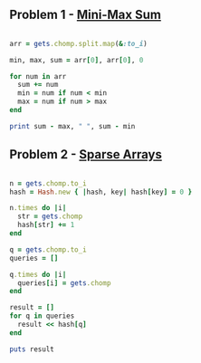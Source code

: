 ## Problem 1 - [Mini-Max Sum](https://www.hackerrank.com/challenges/mini-max-sum/problem)

```ruby

arr = gets.chomp.split.map(&:to_i)

min, max, sum = arr[0], arr[0], 0

for num in arr
  sum += num
  min = num if num < min
  max = num if num > max
end

print sum - max, " ", sum - min

```

## Problem 2 - [Sparse Arrays](https://www.hackerrank.com/challenges/sparse-arrays/problem)

```ruby

n = gets.chomp.to_i
hash = Hash.new { |hash, key| hash[key] = 0 }

n.times do |i|
  str = gets.chomp
  hash[str] += 1
end

q = gets.chomp.to_i
queries = []

q.times do |i|
  queries[i] = gets.chomp
end

result = []
for q in queries
  result << hash[q]
end

puts result

```
